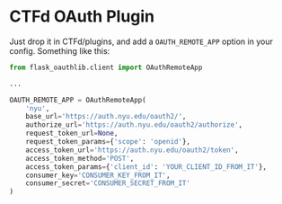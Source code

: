 # CTFd OAuth Plugin

Just drop it in CTFd/plugins, and add a `OAUTH_REMOTE_APP` option in your config. Something like this:

```python
from flask_oauthlib.client import OAuthRemoteApp

...

OAUTH_REMOTE_APP = OAuthRemoteApp(
    'nyu',
    base_url='https://auth.nyu.edu/oauth2/',
    authorize_url='https://auth.nyu.edu/oauth2/authorize',
    request_token_url=None,
    request_token_params={'scope': 'openid'},
    access_token_url='https://auth.nyu.edu/oauth2/token',
    access_token_method='POST',
    access_token_params={'client_id': 'YOUR_CLIENT_ID_FROM_IT'},
    consumer_key='CONSUMER_KEY_FROM_IT',
    consumer_secret='CONSUMER_SECRET_FROM_IT'
)
```
